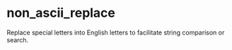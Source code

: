 # non_ascii_replace
Replace special letters into English letters to facilitate string comparison or search.

